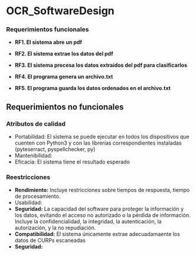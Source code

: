 # OCR_SoftwareDesign

### Requerimientos funcionales

- **RF1. El sistema abre un pdf**

- **RF2. El sistema extrae los datos del pdf**

- **RF3. El sistema procesa los datos extraidos del pdf para clasificarlos**

- **RF4. El programa genera un archivo.txt**

- **RF5. El programa guarda los datos ordenados en el archivo.txt**

## Requerimientos no funcionales

### Atributos de calidad
* Portabilidad: El sistema se puede ejecutar en todos los dispositivos que cuenten con Python3 y con las librerías correspondientes instaladas (pyteserract, pyspellchecker, py)
* Mantenibilidad: 
* Eficacia: El sistema tiene el resultado esperado

### Reestricciones
* **Rendimiento:**  Incluye restricciones sobre tiempos de respuesta, tiempo de procesamiento.
* Usabilidad: 
* **Seguridad:** La capacidad del software para proteger la información y los datos, evitando el acceso no autorizado o la pérdida de información. Incluye la confidencialidad, la integridad, la autenticación, la autorización, y la no repudiación.
* **Compatibilidad:** El sistema únicamente extrae adecuadamaente los datos de CURPs escaneadas
* **Seguridad:** 
